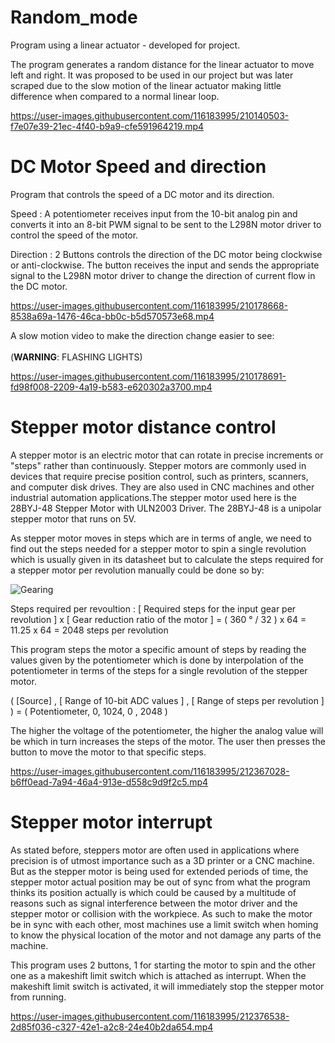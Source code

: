 # Random_mode
Program using a linear actuator - developed for project.

The program generates a random distance for the linear actuator to move left and right. It was proposed to be used in our project but was later scraped due to the slow motion of the linear actuator making little difference when compared to a normal linear loop.

https://user-images.githubusercontent.com/116183995/210140503-f7e07e39-21ec-4f40-b9a9-cfe591964219.mp4

# DC Motor Speed and direction

Program that controls the speed of a DC motor and its direction.

Speed : A potentiometer receives input from the 10-bit analog pin and converts it into an 8-bit PWM signal to be sent to the L298N motor driver to control the speed of the motor.

Direction : 2 Buttons controls the direction of the DC motor being clockwise or anti-clockwise. The button receives the input and sends the appropriate signal to the L298N motor driver to change the direction of current flow in the DC motor.

https://user-images.githubusercontent.com/116183995/210178668-8538a69a-1476-46ca-bb0c-b5d570573e68.mp4

A slow motion video to make the direction change easier to see:<br>  
(**WARNING**: FLASHING LIGHTS) 

https://user-images.githubusercontent.com/116183995/210178691-fd98f008-2209-4a19-b583-e620302a3700.mp4

# Stepper motor distance control

A stepper motor is an electric motor that can rotate in precise increments or "steps" rather than continuously. Stepper motors are commonly used in devices that require precise position control, such as printers, scanners, and computer disk drives. They are also used in CNC machines and other industrial automation applications.The stepper motor used here is the 28BYJ-48 Stepper Motor with ULN2003 Driver. The 28BYJ-48 is a unipolar stepper motor that runs on 5V. 

As stepper motor moves in steps which are in terms of angle, we need to find out the steps needed for a stepper motor to spin a single revolution which is usually given in its datasheet but to calculate the steps required for a stepper motor per revolution manually could be done so by:

![Gearing](https://user-images.githubusercontent.com/116183995/212372212-4fda36c5-06d2-465b-87be-b2e3390c5774.png)

Steps required per revoultion : 
[ Required steps for the input gear per revolution ] x [ Gear reduction ratio of the motor ]
= ( 360 ° / 32 ) x 64
= 11.25 x 64
= 2048 steps per revolution

This program steps the motor a specific amount of steps by reading the values given by the potentiometer which is done by interpolation of the potentiometer in terms of the steps for a single revolution of the stepper motor. 

( [Source] , [ Range of 10-bit ADC values ] , [ Range of steps per revolution ] )
= ( Potentiometer, 0, 1024, 0 , 2048 )

The higher the voltage of the potentiometer, the higher the analog value will be which in turn increases the steps of the motor. The user then presses the button to move the motor to that specific steps.

https://user-images.githubusercontent.com/116183995/212367028-b6ff0ead-7a94-46a4-913e-d558c9d9f2c5.mp4

# Stepper motor interrupt

As stated before, steppers motor are often used in applications where precision is of utmost importance such as a 3D printer or a CNC machine. But as the stepper motor is being used for extended periods of time, the stepper motor actual position may be out of sync from what the program thinks its position actually is which could be caused by a multitude of reasons such as signal interference between the motor driver and the stepper motor or collision with the workpiece. As such to make the motor be in sync with each other, most machines use a limit switch when homing to know the physical location of the motor and not damage any parts of the machine.

This program uses 2 buttons, 1 for starting the motor to spin and the other one as a makeshift limit switch which is attached as interrupt. When the makeshift limit switch is activated, it will immediately stop the stepper motor from running.

https://user-images.githubusercontent.com/116183995/212376538-2d85f036-c327-42e1-a2c8-24e40b2da654.mp4
